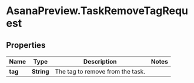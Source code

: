 # AsanaPreview.TaskRemoveTagRequest

## Properties

Name | Type | Description | Notes
------------ | ------------- | ------------- | -------------
**tag** | **String** | The tag to remove from the task. | 


